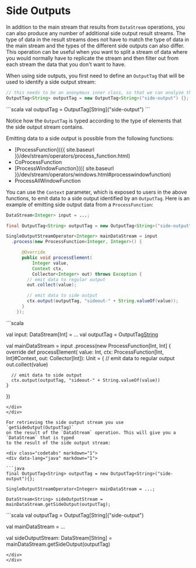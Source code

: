 
# Side Outputs

In addition to the main stream that results from `DataStream` operations, you can also produce any
number of additional side output result streams. The type of data in the result streams does not
have to match the type of data in the main stream and the types of the different side outputs can
also differ. This operation can be useful when you want to split a stream of data where you would
normally have to replicate the stream and then filter out from each stream the data that you don't
want to have.

When using side outputs, you first need to define an `OutputTag` that will be used to identify a
side output stream:

<div class="codetabs" markdown="1">
<div data-lang="java" markdown="1">

```java
// this needs to be an anonymous inner class, so that we can analyze the type
OutputTag<String> outputTag = new OutputTag<String>("side-output") {};
```
</div>

<div data-lang="scala" markdown="1">
```scala
val outputTag = OutputTag[String]("side-output")
```
</div>
</div>

Notice how the `OutputTag` is typed according to the type of elements that the side output stream
contains.

Emitting data to a side output is possible from the following functions:

- [ProcessFunction]({{ site.baseurl }}/dev/stream/operators/process_function.html)
- CoProcessFunction
- [ProcessWindowFunction]({{ site.baseurl }}/dev/stream/operators/windows.html#processwindowfunction)
- ProcessAllWindowFunction

You can use the `Context` parameter, which is exposed to users in the above functions, to emit
data to a side output identified by an `OutputTag`. Here is an example of emitting side output
data from a `ProcessFunction`:

<div class="codetabs" markdown="1">
<div data-lang="java" markdown="1">

```java
DataStream<Integer> input = ...;

final OutputTag<String> outputTag = new OutputTag<String>("side-output"){};

SingleOutputStreamOperator<Integer> mainDataStream = input
  .process(new ProcessFunction<Integer, Integer>() {

      @Override
      public void processElement(
          Integer value,
          Context ctx,
          Collector<Integer> out) throws Exception {
        // emit data to regular output
        out.collect(value);

        // emit data to side output
        ctx.output(outputTag, "sideout-" + String.valueOf(value));
      }
    });
```

</div>

<div data-lang="scala" markdown="1">
```scala

val input: DataStream[Int] = ...
val outputTag = OutputTag[String]("side-output")

val mainDataStream = input
  .process(new ProcessFunction[Int, Int] {
    override def processElement(
        value: Int,
        ctx: ProcessFunction[Int, Int]#Context,
        out: Collector[Int]): Unit = {
      // emit data to regular output
      out.collect(value)

      // emit data to side output
      ctx.output(outputTag, "sideout-" + String.valueOf(value))
    }
  })
```
</div>
</div>

For retrieving the side output stream you use `getSideOutput(OutputTag)`
on the result of the `DataStream` operation. This will give you a `DataStream` that is typed
to the result of the side output stream:

<div class="codetabs" markdown="1">
<div data-lang="java" markdown="1">

```java
final OutputTag<String> outputTag = new OutputTag<String>("side-output"){};

SingleOutputStreamOperator<Integer> mainDataStream = ...;

DataStream<String> sideOutputStream = mainDataStream.getSideOutput(outputTag);
```

</div>

<div data-lang="scala" markdown="1">
```scala
val outputTag = OutputTag[String]("side-output")

val mainDataStream = ...

val sideOutputStream: DataStream[String] = mainDataStream.getSideOutput(outputTag)
```
</div>
</div>


